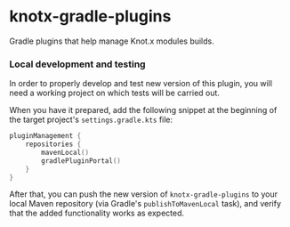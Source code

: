# knotx-gradle-plugins
Gradle plugins that help manage Knot.x modules builds.


### Local development and testing

In order to properly develop and test new version of this plugin, you will need a working project on which tests will be carried out.

When you have it prepared, add the following snippet at the beginning of the target project's `settings.gradle.kts` file:

```kotlin
pluginManagement {
    repositories {
        mavenLocal()
        gradlePluginPortal()
    }
}
```

After that, you can push the new version of `knotx-gradle-plugins` to your local Maven repository (via Gradle's `publishToMavenLocal` task),
and verify that the added functionality works as expected.  
